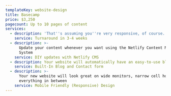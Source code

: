 ```yaml
---
templateKey: website-design
title: Basecamp
price: $3,250
pagecount: Up to 10 pages of content
services:
  - description: 'That''s assuming you''re very responsive, of course.'
    service: Turnaround in 3-4 weeks
  - description: >-
      Update your content whenever you want using the Netlify Content Management
      System
    service: DIY updates with Netlify CMS
  - description: Your website will automatically have an easy-to-use blog and contact form.
    service: Built-In Blog and Contact form
  - description: >-
      Your new website will look great on wide monitors, narrow cell hones, and
      everything in between
    service: Mobile Friendly (Responsive) Design
---
```

